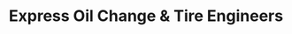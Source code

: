 ---
title: "Express Oil Change & Tire Engineers"
url: /canton/express-oil-change-und-tire-engineers/
shop: Reifen
---